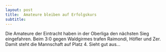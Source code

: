 ```yaml
---
layout: post
title:  Amateure bleiben auf Erfolgskurs
subtitle:  
---
```


Die Amateure der Eintracht haben in der Oberliga den nächsten Sieg eingefahren. Beim 3:0 gegen Waldgirmes trafen Raimondi, Höfler und Zer. Damit steht die Mannschaft auf Platz 4. Sieht gut aus...


